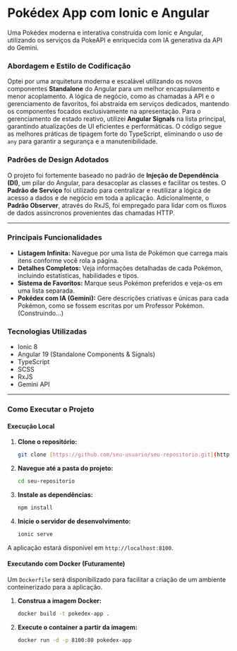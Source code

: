 # Pokédex App com Ionic e Angular

Uma Pokédex moderna e interativa construída com Ionic e Angular, utilizando os serviços da PokeAPI e enriquecida com IA generativa da API do Gemini.

### Abordagem e Estilo de Codificação

Optei por uma arquitetura moderna e escalável utilizando os novos componentes **Standalone** do Angular para um melhor encapsulamento e menor acoplamento. A lógica de negócio, como as chamadas à API e o gerenciamento de favoritos, foi abstraída em serviços dedicados, mantendo os componentes focados exclusivamente na apresentação. Para o gerenciamento de estado reativo, utilizei **Angular Signals** na lista principal, garantindo atualizações de UI eficientes e performáticas. O código segue as melhores práticas de tipagem forte do TypeScript, eliminando o uso de `any` para garantir a segurança e a manutenibilidade.

### Padrões de Design Adotados

O projeto foi fortemente baseado no padrão de **Injeção de Dependência (DI)**, um pilar do Angular, para desacoplar as classes e facilitar os testes. O **Padrão de Serviço** foi utilizado para centralizar e reutilizar a lógica de acesso a dados e de negócio em toda a aplicação. Adicionalmente, o **Padrão Observer**, através do RxJS, foi empregado para lidar com os fluxos de dados assíncronos provenientes das chamadas HTTP.

---

### Principais Funcionalidades

* **Listagem Infinita:** Navegue por uma lista de Pokémon que carrega mais itens conforme você rola a página.
* **Detalhes Completos:** Veja informações detalhadas de cada Pokémon, incluindo estatísticas, habilidades e tipos.
* **Sistema de Favoritos:** Marque seus Pokémon preferidos e veja-os em uma lista separada.
* **Pokédex com IA (Gemini):** Gere descrições criativas e únicas para cada Pokémon, como se fossem escritas por um Professor Pokémon. (Construindo...)

### Tecnologias Utilizadas

* Ionic 8
* Angular 19 (Standalone Components & Signals)
* TypeScript
* SCSS
* RxJS
* Gemini API

---

### Como Executar o Projeto

#### Execução Local

1.  **Clone o repositório:**
    ```bash
    git clone [https://github.com/seu-usuario/seu-repositorio.git](https://github.com/seu-usuario/seu-repositorio.git)
    ```
2.  **Navegue até a pasta do projeto:**
    ```bash
    cd seu-repositorio
    ```
3.  **Instale as dependências:**
    ```bash
    npm install
    ```
4.  **Inicie o servidor de desenvolvimento:**
    ```bash
    ionic serve
    ```

A aplicação estará disponível em `http://localhost:8100`.

#### Executando com Docker (Futuramente)

Um `Dockerfile` será disponibilizado para facilitar a criação de um ambiente conteinerizado para a aplicação.

1.  **Construa a imagem Docker:**
    ```bash
    docker build -t pokedex-app .
    ```
2.  **Execute o container a partir da imagem:**
    ```bash
    docker run -d -p 8100:80 pokedex-app
    ```
